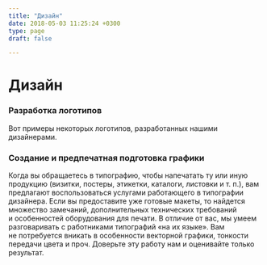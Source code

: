 ```yaml
---
title: "Дизайн"
date: 2018-05-03 11:25:24 +0300
type: page
draft: false

---
```

<h1>Дизайн</h1>
<h3>Разработка логотипов</h3>
<p>Вот примеры некоторых логотипов, разработанных нашими дизайнерами.</p>
<h3>Создание и&nbsp;предпечатная подготовка графики</h3>
<p>Когда вы&nbsp;обращаетесь в&nbsp;типографию, чтобы напечатать ту&nbsp;или иную продукцию (визитки, постеры, этикетки, каталоги, листовки <nobr>и т. п.</nobr>), вам предлагают воспользоваться услугами работающего в&nbsp;типографии дизайнера. Если вы&nbsp;предоставите уже готовые макеты, то&nbsp;найдется множество замечаний, дополнительных технических требований и&nbsp;особенностей оборудования для печати. В&nbsp;отличие от&nbsp;вас, мы&nbsp;умеем разговаривать с&nbsp;работниками типографий &laquo;на&nbsp;их&nbsp;языке&raquo;. Вам не&nbsp;потребуется вникать в&nbsp;особенности векторной графики, тонкости передачи цвета и&nbsp;проч. Доверьте эту работу нам и&nbsp;оценивайте только результат.</p>
